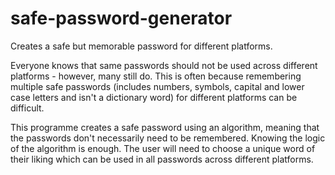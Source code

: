 # safe-password-generator
Creates a safe but memorable password for different platforms.

Everyone knows that same passwords should not be used across different platforms - however, many still do. This is often because remembering multiple safe passwords (includes numbers, symbols, capital and lower case letters and isn't a dictionary word) for different platforms can be difficult.

This programme creates a safe password using an algorithm, meaning that the passwords don't necessarily need to be remembered.  Knowing the logic of the algorithm is enough. The user will need to choose a unique word of their liking which can be used in all passwords across different platforms. 
